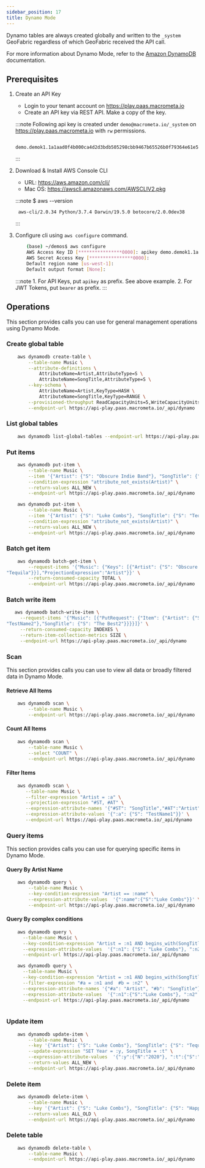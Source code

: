 ```yaml
---
sidebar_position: 17
title: Dynamo Mode
---
```


Dynamo tables are always created globally and written to the `_system` GeoFabric regardless of which GeoFabric received the API call.

For more information about Dynamo Mode, refer to the [Amazon DynamoDB](https://docs.aws.amazon.com/amazondynamodb/latest/APIReference/dynamodb-api.pdf#API_Operations_Amazon_DynamoDB) documentation.

## Prerequisites

1. Create an API Key
    * Login to your tenant account on https://play.paas.macrometa.io
    * Create an API key via REST API. Make a copy of the key.

    :::note
        Following api key is created under `demo@macrometa.io/_system` on https://play.paas.macrometa.io with `rw` permissions.
        
            demo.demok1.1a1aad0f4b000ca4d2d3bdb505298cbb9467b65526b0f79364e61e5f00000000
        
    :::

2. Download & Install AWS Console CLI
    * URL: https://aws.amazon.com/cli/
    * Mac OS: https://awscli.amazonaws.com/AWSCLIV2.pkg

    :::note
        $ aws --version

        aws-cli/2.0.34 Python/3.7.4 Darwin/19.5.0 botocore/2.0.0dev38
    :::

3. Configure cli using `aws configure` command.

    ```bash
        (base) ~/demos$ aws configure
        AWS Access Key ID [****************0000]: apikey demo.demok1.1a1aad0f4b000ca4d2d3bdb505298cbb9467b65526b0f79364e61e5f00000000
        AWS Secret Access Key [****************0000]: 
        Default region name [us-west-1]: 
        Default output format [None]: 
    ```

    :::note
        1. For API Keys, put `apikey` as prefix. See above example.
        2. For JWT Tokens, put `bearer` as prefix.
    :::

## Operations

This section provides calls you can use for general management operations using Dynamo Mode.

### Create global table

```bash
    aws dynamodb create-table \
        --table-name Music \
        --attribute-definitions \
            AttributeName=Artist,AttributeType=S \
            AttributeName=SongTitle,AttributeType=S \
        --key-schema \
            AttributeName=Artist,KeyType=HASH \
            AttributeName=SongTitle,KeyType=RANGE \
        --provisioned-throughput ReadCapacityUnits=5,WriteCapacityUnits=5 \
        --endpoint-url https://api-play.paas.macrometa.io/_api/dynamo
```

### List global tables

```bash
    aws dynamodb list-global-tables --endpoint-url https://api-play.paas.macrometa.io/_api/dynamo
```

### Put items

```bash
    aws dynamodb put-item \
        --table-name Music \
        --item '{"Artist": {"S": "Obscure Indie Band"}, "SongTitle": {"S": "Call Me Today"}}' \
        --condition-expression "attribute_not_exists(Artist)" \
        --return-values ALL_NEW \
        --endpoint-url https://api-play.paas.macrometa.io/_api/dynamo
```

```bash
    aws dynamodb put-item \
        --table-name Music \
        --item '{"Artist": {"S": "Luke Combs"}, "SongTitle": {"S": "Tequila"}}' \
        --condition-expression "attribute_not_exists(Artist)" \
        --return-values ALL_NEW \
        --endpoint-url https://api-play.paas.macrometa.io/_api/dynamo
```

### Batch get item

```bash
    aws dynamodb batch-get-item \
        --request-items '{"Music": {"Keys": [{"Artist": {"S": "Obscure Indie Band"},"SongTitle": {"S": "Call Me Today"}},{"Artist": {"S": "Luke Combs"},"SongTitle": {"S": 
"Tequila"}}],"ProjectionExpression":"Artist"}}' \
        --return-consumed-capacity TOTAL \
        --endpoint-url https://api-play.paas.macrometa.io/_api/dynamo
```

### Batch write item

```bash
   aws dynamodb batch-write-item \
     --request-items '{"Music": [{"PutRequest": {"Item": {"Artist": {"S": "TestName1"},"SongTitle": {"S": "The Best1"}}}},{"PutRequest": {"Item": {"Artist": {"S": 
"TestName2"},"SongTitle": {"S": "The Best2"}}}}]}' \
     --return-consumed-capacity INDEXES \
     --return-item-collection-metrics SIZE \
     --endpoint-url https://api-play.paas.macrometa.io/_api/dynamo
```

### Scan

This section provides calls you can use to view all data or broadly filtered data in Dynamo Mode.

#### Retrieve All Items

```bash
    aws dynamodb scan \
        --table-name Music \
        --endpoint-url https://api-play.paas.macrometa.io/_api/dynamo
```

#### Count All Items

```bash
    aws dynamodb scan \
        --table-name Music \
        --select "COUNT" \
        --endpoint-url https://api-play.paas.macrometa.io/_api/dynamo
```

#### Filter Items

```bash
    aws dynamodb scan \
       --table-name Music \
       --filter-expression "Artist = :a" \
       --projection-expression "#ST, #AT" \
       --expression-attribute-names '{"#ST": "SongTitle","#AT":"Artist"}' \
       --expression-attribute-values '{":a": {"S": "TestName1"}}' \
       --endpoint-url https://api-play.paas.macrometa.io/_api/dynamo
```

### Query items

This section provides calls you can use for querying specific items in Dynamo Mode.

#### Query By Artist Name

```bash
    aws dynamodb query \
        --table-name Music \
        --key-condition-expression "Artist == :name" \
        --expression-attribute-values  '{":name":{"S":"Luke Combs"}}' \
        --endpoint-url https://api-play.paas.macrometa.io/_api/dynamo
```

#### Query By complex conditions

```bash
    aws dynamodb query \
      --table-name Music \
      --key-condition-expression "Artist = :n1 AND begins_with(SongTitle, :n2)" \
      --expression-attribute-values  '{":n1": {"S": "Luke Combs"}, ":n2": {"S": "Tequila"}}' \
      --endpoint-url https://api-play.paas.macrometa.io/_api/dynamo

```

```bash
    aws dynamodb query \
      --table-name Music \
      --key-condition-expression "Artist = :n1 AND begins_with(SongTitle, :n2)" \
      --filter-expression "#a = :n1 and  #b = :n2" \
      --expression-attribute-names '{"#a": "Artist", "#b": "SongTitle"}' \
      --expression-attribute-values  '{":n1":{"S":"Luke Combs"}, ":n2":{"S":"Tequila"}}' \
      --endpoint-url https://api-play.paas.macrometa.io/_api/dynamo
      
```

### Update item

```bash
    aws dynamodb update-item \
        --table-name Music \
        --key '{"Artist": {"S": "Luke Combs"}, "SongTitle": {"S": "Tequila"}}' \
        --update-expression "SET Year = :y, SongTitle = :t" \
        --expression-attribute-values  '{":y":{"N":"2020"}, ":t":{"S":"Happy Day"}}' \
        --return-values ALL_NEW \
        --endpoint-url https://api-play.paas.macrometa.io/_api/dynamo
```

### Delete item

```bash
    aws dynamodb delete-item \
        --table-name Music \
        --key '{"Artist": {"S": "Luke Combs"}, "SongTitle": {"S": "Happy Day"}}' \
        --return-values ALL_OLD \
        --endpoint-url https://api-play.paas.macrometa.io/_api/dynamo
```

### Delete table

```bash
    aws dynamodb delete-table \
        --table-name Music \
        --endpoint-url https://api-play.paas.macrometa.io/_api/dynamo
```
